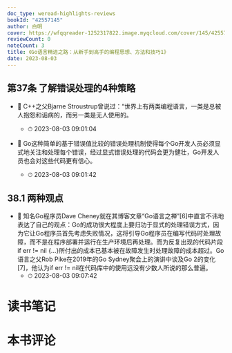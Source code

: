 ```yaml
---
doc_type: weread-highlights-reviews
bookId: "42557145"
author: 白明
cover: https://wfqqreader-1252317822.image.myqcloud.com/cover/145/42557145/t7_42557145.jpg
reviewCount: 0
noteCount: 3
title: 《Go语言精进之路：从新手到高手的编程思想、方法和技巧1》
date: 2023-08-03
---
```



## 第37条 了解错误处理的4种策略


- 📌 C++之父Bjarne Stroustrup曾说过：“世界上有两类编程语言，一类是总被人抱怨和诟病的，而另一类是无人使用的。 
    - ⏱ 2023-08-03 09:01:04 

- 📌 Go这种简单的基于错误值比较的错误处理机制使得每个Go开发人员必须显式地关注和处理每个错误，经过显式错误处理的代码会更为健壮，Go开发人员也会对这些代码更有信心。 
    - ⏱ 2023-08-03 09:01:42 
## 38.1 两种观点


- 📌 知名Go程序员Dave Cheney就在其博客文章“Go语言之禅”[6]中直言不讳地表达了自己的观点：Go的成功很大程度上要归功于显式的处理错误方式，因为它让Go程序员首先考虑失败情况，这将引导Go程序员在编写代码时处理故障，而不是在程序部署并运行在生产环境后再处理。而为反复出现的代码片段if err != nil {...}所付出的成本已基本被在故障发生时处理故障的成本超过。Go语言之父Rob Pike在2019年的Go Sydney聚会上的演讲中谈及Go 2的变化[7]，他认为if err != nil在代码库中的使用远没有少数人所说的那么普遍。 
    - ⏱ 2023-08-03 09:07:42 

# 读书笔记


# 本书评论
